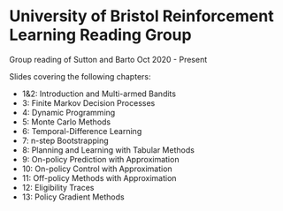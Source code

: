 # University of Bristol Reinforcement Learning Reading Group

Group reading of Sutton and Barto Oct 2020 - Present

Slides covering the following chapters:
- 1&2: Introduction and Multi-armed Bandits
- 3: Finite Markov Decision Processes
- 4: Dynamic Programming
- 5: Monte Carlo Methods
- 6: Temporal-Difference Learning
- 7: n-step Bootstrapping
- 8: Planning and Learning with Tabular Methods
- 9: On-policy Prediction with Approximation
- 10: On-policy Control with Approximation
- 11: Off-policy Methods with Approximation
- 12: Eligibility Traces
- 13: Policy Gradient Methods


